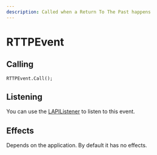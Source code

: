 ```yaml
---
description: Called when a Return To The Past happens
---
```


# RTTPEvent

## Calling

```
RTTPEvent.Call();
```

## Listening

You can use the [LAPIListener](lapilistener.md) to listen to this event.

## Effects

Depends on the application. By default it has no effects.&#x20;
